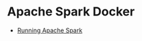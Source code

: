 # Apache Spark Docker

- [Running Apache Spark](https://medium.com/@ay.workable/running-apache-spark-on-docker-made-simple-501eb7693856)